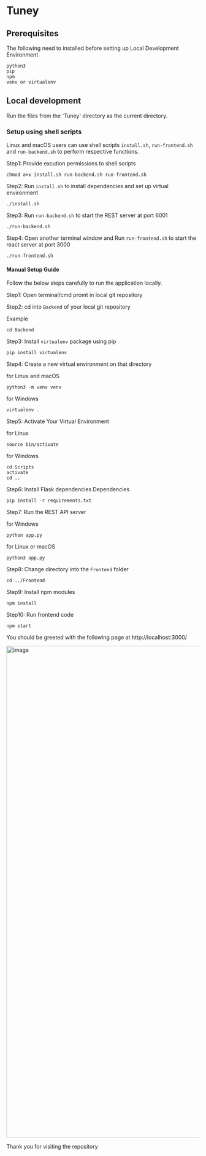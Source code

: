 # Tuney


## Prerequisites
The following need to installed before setting up Local Development Environment
```
python3
pip
npm
venv or virtualenv
```

## Local development
Run the files from the 'Tuney' directory as the current directory.
### Setup using shell scripts

Linux and macOS users can use shell scripts ``install.sh``, ``run-frontend.sh`` and ``run-backend.sh`` to perform respective functions. 

Step1: Provide excution permissions to shell scripts
```
chmod a+x install.sh run-backend.sh run-frontend.sh 
```

Step2: Run ``install.sh`` to install dependencies and set up virtual environment 

```
./install.sh
```

Step3: Run ``run-backend.sh`` to start the REST server at port 6001

```
./run-backend.sh
```

Step4: Open another terminal window and Run ``run-frontend.sh`` to start the react server at port 3000

```
./run-frontend.sh
```

#### Manual Setup Guide

Follow the below steps carefully to run the application locally.

Step1: Open terminal/cmd promt in local git repository

Step2: cd into ``Backend`` of your local git repository

Example

```
cd Backend
```
Step3: Install ``virtualenv`` package using pip


```
pip install virtualenv
```

Step4: Create a new virtual environment on that directory

for Linux and macOS
```
python3 -m venv venv 
```
for Windows
```
virtualenv .
```

Step5: Activate Your Virtual Environment

for Linux
```
source bin/activate
```
for Windows
```
cd Scripts
activate
cd ..
```

Step6: Install Flask dependencies Dependencies

```
pip install -r requirements.txt
```

Step7: Run the REST API server

for Windows
```
python app.py
```

for Linux or macOS
```
python3 app.py
```

Step8: Change directory into the ``Frontend`` folder
```
cd ../Frontend
```
Step9: Install npm modules

```
npm install
```

Step10: Run frontend code

```
npm start
```

You should be greeted with the following page at http://localhost:3000/

<img width="1280" alt="image" src="https://user-images.githubusercontent.com/76606666/170835715-e2cec5cc-6335-456f-b2ef-30bc142577b4.png">

Thank you for visiting the repository
